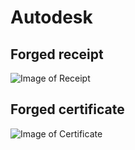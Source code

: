# Autodesk

## Forged receipt

![Image of Receipt](https://oakstreetfalls.github.io/Analysis/Autodesk/2017-07-31%20TER%2032002%20Autodesk%20Receipt.jpg "Receipt")

## Forged certificate
![Image of Certificate](https://oakstreetfalls.github.io/Analysis/Autodesk/2017-07-31%20TER%2032002%20C%20Autodesk%20Certificate.jpg "Certificate")
